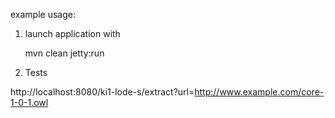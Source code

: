 


example usage:

1. launch application with

	mvn clean jetty:run

2. Tests

http://localhost:8080/ki1-lode-s/extract?url=http://www.example.com/core-1-0-1.owl	
